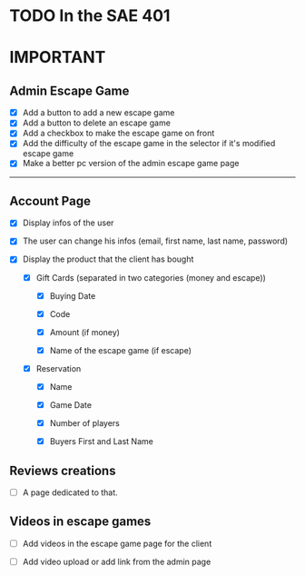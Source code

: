 # TODO In the SAE 401

# <b>IMPORTANT</b>

## Admin Escape Game

- [X] Add a button to add a new escape game
- [X] Add a button to delete an escape game
- [X] Add a checkbox to make the escape game on front
- [X] Add the difficulty of the escape game in the selector if it's modified escape game
- [X] Make a better pc version of the admin escape game page

----------------

## Account Page

- [x] Display infos of the user

- [x] The user can change his infos (email, first name, last name, password)

- [x] Display the product that the client has bought

    - [X] Gift Cards (separated in two categories (money and escape))

        - [X] Buying Date

        - [X] Code

        - [X] Amount (if money)

        - [X] Name of the escape game (if escape)

    - [X] Reservation

        - [X] Name

        - [X] Game Date

        - [X] Number of players

        - [X] Buyers First and Last Name

## Reviews creations

- [ ] A page dedicated to that.

## Videos in escape games

- [ ] Add videos in the escape game page for the client

- [ ] Add video upload or add link from the admin page
